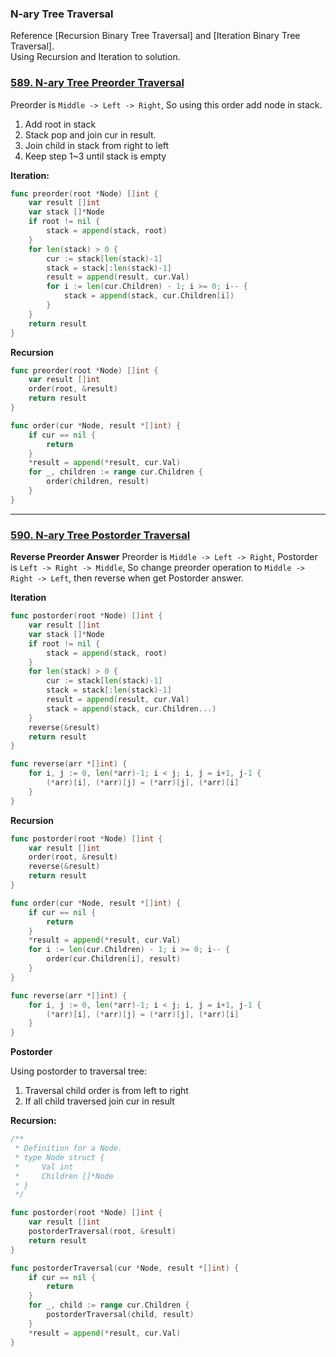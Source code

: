 ### N-ary Tree Traversal

Reference [Recursion Binary Tree Traversal] and [Iteration Binary Tree Traversal].  
Using Recursion and Iteration to solution.

### [589. N-ary Tree Preorder Traversal]  

Preorder is `Middle -> Left -> Right`, So using this order add node in stack.
1. Add root in stack
2. Stack pop and join cur in result.
3. Join child in stack from right to left
4. Keep step 1~3 until stack is empty

**Iteration:**
```go
func preorder(root *Node) []int {
	var result []int
	var stack []*Node
	if root != nil {
		stack = append(stack, root)
	}
	for len(stack) > 0 {
		cur := stack[len(stack)-1]
		stack = stack[:len(stack)-1]
		result = append(result, cur.Val)
		for i := len(cur.Children) - 1; i >= 0; i-- {
			stack = append(stack, cur.Children[i])
		}
	}
	return result
}
```

**Recursion**
```go
func preorder(root *Node) []int {
	var result []int
	order(root, &result)
	return result
}

func order(cur *Node, result *[]int) {
	if cur == nil {
		return
	}
	*result = append(*result, cur.Val)
	for _, children := range cur.Children {
		order(children, result)
	}
}
```

---

### [590. N-ary Tree Postorder Traversal]  

**Reverse Preorder Answer**
Preorder is `Middle -> Left -> Right`, Postorder is `Left -> Right -> Middle`, 
So change preorder operation to `Middle -> Right -> Left`,
then reverse when get Postorder answer.  

**Iteration**
```go
func postorder(root *Node) []int {
	var result []int
	var stack []*Node
	if root != nil {
		stack = append(stack, root)
	}
	for len(stack) > 0 {
		cur := stack[len(stack)-1]
		stack = stack[:len(stack)-1]
		result = append(result, cur.Val)
		stack = append(stack, cur.Children...)
	}
	reverse(&result)
	return result
}

func reverse(arr *[]int) {
	for i, j := 0, len(*arr)-1; i < j; i, j = i+1, j-1 {
		(*arr)[i], (*arr)[j] = (*arr)[j], (*arr)[i]
	}
}
```

**Recursion**
```go
func postorder(root *Node) []int {
	var result []int
	order(root, &result)
	reverse(&result)
	return result
}

func order(cur *Node, result *[]int) {
	if cur == nil {
		return
	}
	*result = append(*result, cur.Val)
	for i := len(cur.Children) - 1; i >= 0; i-- {
		order(cur.Children[i], result)
	}
}

func reverse(arr *[]int) {
	for i, j := 0, len(*arr)-1; i < j; i, j = i+1, j-1 {
		(*arr)[i], (*arr)[j] = (*arr)[j], (*arr)[i]
	}
}
```

**Postorder**

Using postorder to traversal tree: 
1. Traversal child order is from left to right 
2. If all child traversed join cur in result

**Recursion:**
```go
/**
 * Definition for a Node.
 * type Node struct {
 *     Val int
 *     Children []*Node
 * }
 */

func postorder(root *Node) []int {
    var result []int
    postorderTraversal(root, &result)
    return result
}

func postorderTraversal(cur *Node, result *[]int) {
    if cur == nil {
        return
    }
    for _, child := range cur.Children {
        postorderTraversal(child, result)
    }
    *result = append(*result, cur.Val)
}
```

[589. N-ary Tree Preorder Traversal]: https://leetcode.com/problems/n-ary-tree-preorder-traversal/
[590. N-ary Tree Postorder Traversal]: https://leetcode.com/problems/n-ary-tree-postorder-traversal/description/